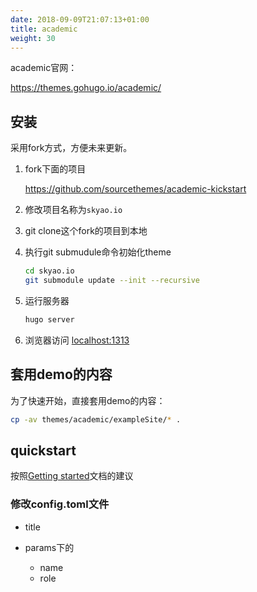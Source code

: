 ```yaml
---
date: 2018-09-09T21:07:13+01:00
title: academic
weight: 30
---
```


academic官网：

https://themes.gohugo.io/academic/

## 安装

采用fork方式，方便未来更新。

1. fork下面的项目

	https://github.com/sourcethemes/academic-kickstart

2. 修改项目名称为`skyao.io`
3. git clone这个fork的项目到本地
4. 执行git submudule命令初始化theme

	```bash
   cd skyao.io
   git submodule update --init --recursive
	```

5. 运行服务器

	```bash
	hugo server
	```

6. 浏览器访问 [localhost:1313](http://localhost:1313)

## 套用demo的内容

为了快速开始，直接套用demo的内容：

```bash
cp -av themes/academic/exampleSite/* .
```

## quickstart

按照[Getting started](https://sourcethemes.com/academic/docs/get-started/)文档的建议

### 修改config.toml文件

- title
- params下的

	- name
	- role